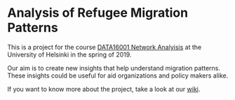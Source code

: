 # Analysis of Refugee Migration Patterns

This is a project for the course [DATA16001 Network Analyisis](https://courses.helsinki.fi/en/data16001/124845659) at the University of Helsinki in the spring of 2019.

Our aim is to create new insights that help understand migration patterns. These insights could be useful for aid organizations and policy makers alike.

If you want to know more about the project, take a look at our [wiki](https://github.com/hcorinna/refugee-migration-patterns/wiki).

